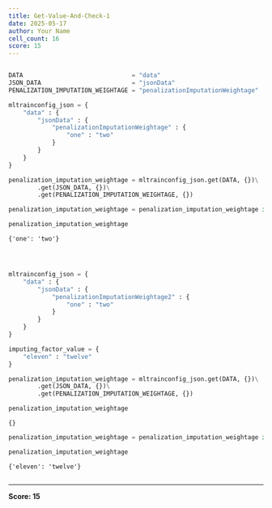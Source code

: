 ```yaml
---
title: Get-Value-And-Check-1
date: 2025-05-17
author: Your Name
cell_count: 16
score: 15
---
```


```python

```


```python
DATA                              = "data"
JSON_DATA                         = "jsonData"
PENALIZATION_IMPUTATION_WEIGHTAGE = "penalizationImputationWeightage"
```


```python
mltrainconfig_json = {
    "data" : {
        "jsonData" : {
            "penalizationImputationWeightage" : {
                "one" : "two"
            }
        }
    }
}
```


```python
penalization_imputation_weightage = mltrainconfig_json.get(DATA, {})\
        .get(JSON_DATA, {})\
        .get(PENALIZATION_IMPUTATION_WEIGHTAGE, {})
```


```python
penalization_imputation_weightage = penalization_imputation_weightage if penalization_imputation_weightage else imputing_factor_value
```


```python
penalization_imputation_weightage
```




    {'one': 'two'}




```python

```


```python

```


```python

```


```python
mltrainconfig_json = {
    "data" : {
        "jsonData" : {
            "penalizationImputationWeightage2" : {
                "one" : "two"
            }
        }
    }
}
```


```python
imputing_factor_value = {
    "eleven" : "twelve"
}
```


```python
penalization_imputation_weightage = mltrainconfig_json.get(DATA, {})\
        .get(JSON_DATA, {})\
        .get(PENALIZATION_IMPUTATION_WEIGHTAGE, {})
```


```python
penalization_imputation_weightage
```




    {}




```python
penalization_imputation_weightage = penalization_imputation_weightage if penalization_imputation_weightage else imputing_factor_value
```


```python
penalization_imputation_weightage
```




    {'eleven': 'twelve'}




```python

```


---
**Score: 15**